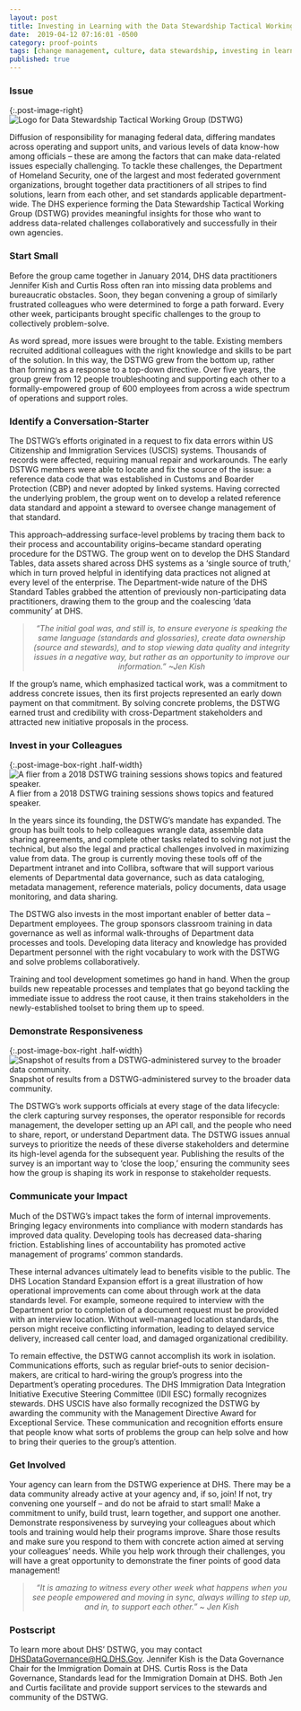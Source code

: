 ```yaml
---
layout: post
title: Investing in Learning with the Data Stewardship Tactical Working Group at DHS
date:  2019-04-12 07:16:01 -0500
category: proof-points
tags: [change management, culture, data stewardship, investing in learning, data literacy, survey, training, tools, group]
published: true
---
```


### Issue

{:.post-image-right}
![Logo for Data Stewardship Tactical Working Group (DSTWG)](/assets/img/posts/2018-12-13-image002.png "Logo for Data Stewardship Tactical Working Group (DSTWG)")

Diffusion of responsibility for managing federal data, differing mandates across operating and support units, and various levels of data know-how among officials – these are among the factors that can make data-related issues especially challenging. To tackle these challenges, the Department of Homeland Security, one of the largest and most federated government organizations, brought together data practitioners of all stripes to find solutions, learn from each other, and set standards applicable department-wide. The DHS experience forming the Data Stewardship Tactical Working Group (DSTWG) provides meaningful insights for those who want to address data-related challenges collaboratively and successfully in their own agencies.

### Start Small
Before the group came together in January 2014, DHS data practitioners Jennifer Kish and Curtis Ross often ran into missing data problems and bureaucratic obstacles. Soon, they began convening a group of similarly frustrated colleagues who were determined to forge a path forward. Every other week, participants brought specific challenges to the group to collectively problem-solve.

As word spread, more issues were brought to the table. Existing members recruited additional colleagues with the right knowledge and skills to be part of the solution. In this way, the DSTWG grew from the bottom up, rather than forming as a response to a top-down directive. Over five years, the group grew from 12 people troubleshooting and supporting each other to a formally-empowered group of 600 employees from across a wide spectrum of operations and support roles. 

### Identify a Conversation-Starter
The DSTWG’s efforts originated in a request to fix data errors within US Citizenship and Immigration Services (USCIS) systems. Thousands of records were affected, requiring manual repair and workarounds. The early DSTWG members were able to locate and fix the source of the issue: a reference data code that was established in Customs and Boarder Protection (CBP) and never adopted by linked systems. Having corrected the underlying problem, the group went on to develop a related reference data standard and appoint a steward to oversee change management of that standard. 

This approach–addressing surface-level problems by tracing them back to their process and accountability origins–became standard operating procedure for the DSTWG. The group went on to develop the DHS Standard Tables, data assets shared across DHS systems as a ‘single source of truth,’ which in turn proved helpful in identifying data practices not aligned at every level of the enterprise. The Department-wide nature of the DHS Standard Tables grabbed the attention of previously non-participating data practitioners, drawing them to the group and the coalescing ‘data community’ at DHS.

<blockquote style="text-align:center; font-style:italic">
“The initial goal was, and still is, to ensure everyone is speaking the same language (standards and glossaries), create data ownership (source and stewards), and to stop viewing data quality and integrity issues in a negative way, but rather as an opportunity to improve our information.” ~Jen Kish
</blockquote>

If the group’s name, which emphasized tactical work, was a commitment to address concrete issues, then its first projects represented an early down payment on that commitment. By solving concrete problems, the DSTWG earned trust and credibility with cross-Department stakeholders and attracted new initiative proposals in the process.

### Invest in your Colleagues

{:.post-image-box-right .half-width}
![A flier from a 2018 DSTWG training sessions shows topics and featured speaker.](/assets/img/posts/2018-12-13-image003.png "A flier from a 2018 DSTWG training sessions shows topics and featured speaker.") A flier from a 2018 DSTWG training sessions shows topics and featured speaker.

In the years since its founding, the DSTWG’s mandate has expanded. The group has built tools to help colleagues wrangle data, assemble data sharing agreements, and complete other tasks related to solving not just the technical, but also the legal and practical challenges involved in maximizing value from data. The group is currently moving these tools off of the Department intranet and into Collibra, software that will support various elements of Departmental data governance, such as data cataloging, metadata management, reference materials, policy documents, data usage monitoring, and data sharing.

The DSTWG also invests in the most important enabler of better data – Department employees. The group sponsors classroom training in data governance as well as informal walk-throughs of Department data processes and tools. Developing data literacy and knowledge has provided Department personnel with the right vocabulary to work with the DSTWG and solve problems collaboratively.

Training and tool development sometimes go hand in hand. When the group builds new repeatable processes and templates that go beyond tackling the immediate issue to address the root cause, it then trains stakeholders in the newly-established toolset to bring them up to speed. 

### Demonstrate Responsiveness

{:.post-image-box-right .half-width}
![Snapshot of results from a DSTWG-administered survey to the broader data community.](/assets/img/posts/2018-12-13-image004.png "Snapshot of results from a DSTWG-administered survey to the broader data community.") Snapshot of results from a DSTWG-administered survey to the broader data community.

The DSTWG’s work supports officials at every stage of the data lifecycle: the clerk capturing survey responses, the operator responsible for records management, the developer setting up an API call, and the people who need to share, report, or understand Department data. The DSTWG issues annual surveys to prioritize the needs of these diverse stakeholders and determine its high-level agenda for the subsequent year. Publishing the results of the survey is an important way to ‘close the loop,’ ensuring the community sees how the group is shaping its work in response to stakeholder requests. 

### Communicate your Impact
Much of the DSTWG’s impact takes the form of internal improvements. Bringing legacy environments into compliance with modern standards has improved data quality. Developing tools has decreased data-sharing friction. Establishing lines of accountability has promoted active management of programs’ common standards. 

These internal advances ultimately lead to benefits visible to the public. The DHS Location Standard Expansion effort is a great illustration of how operational improvements can come about through work at the data standards level. For example, someone required to interview with the Department prior to completion of a document request must be provided with an interview location.  Without well-managed location standards, the person might receive conflicting information, leading to delayed service delivery, increased call center load, and damaged organizational credibility.   

To remain effective, the DSTWG cannot accomplish its work in isolation. Communications efforts, such as regular brief-outs to senior decision-makers, are critical to hard-wiring the group’s progress into the Department’s operating procedures. The DHS Immigration Data Integration Initiative Executive Steering Committee (IDII ESC) formally recognizes stewards. DHS USCIS have also formally recognized the DSTWG by awarding the community with the Management Directive Award for Exceptional Service. These communication and recognition efforts ensure that people know what sorts of problems the group can help solve and how to bring their queries to the group’s attention. 

### Get Involved
Your agency can learn from the DSTWG experience at DHS.  There may be a data community already active at your agency and, if so, join!  If not, try convening one yourself – and do not be afraid to start small! Make a commitment to unify, build trust, learn together, and support one another. Demonstrate responsiveness by surveying your colleagues about which tools and training would help their programs improve. Share those results and make sure you respond to them with concrete action aimed at serving your colleagues’ needs. While you help work through their challenges, you will have a great opportunity to demonstrate the finer points of good data management!

<blockquote style="text-align:center; font-style:italic">
“It is amazing to witness every other week what happens when you see people empowered and moving in sync, always willing to step up, and in, to support each other.” ~ Jen Kish
</blockquote>

### Postscript
To learn more about DHS’ DSTWG, you may contact DHSDataGovernance@HQ.DHS.Gov. Jennifer Kish is the Data Governance Chair for the Immigration Domain at DHS. Curtis Ross is the Data Governance, Standards lead for the Immigration Domain at DHS. Both Jen and Curtis facilitate and provide support services to the stewards and community of the DSTWG.